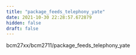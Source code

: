 ```yaml
---
title: "package_feeds_telephony_yate"
date: 2021-10-30 22:28:57.672879
hidden: false
draft: false
---
```


bcm27xx/bcm2711/package_feeds_telephony_yate

